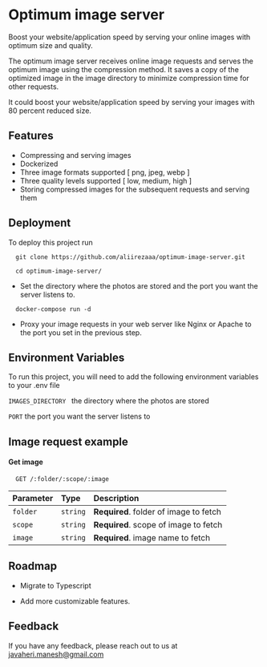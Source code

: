
# Optimum image server

Boost your website/application speed by serving your online images with optimum size and quality.

The optimum image server receives online image requests and serves the optimum image using the compression method.
It saves a copy of the optimized image in the image directory to minimize compression time for other requests.

It could boost your website/application speed by serving your images with 80 percent reduced size.
## Features

- Compressing and serving images  
- Dockerized
- Three image formats supported  [ png, jpeg, webp ]
- Three quality levels supported [ low, medium, high ]
- Storing compressed images for the subsequent requests and serving them


## Deployment

To deploy this project run

```
  git clone https://github.com/aliirezaaa/optimum-image-server.git
```
```
  cd optimum-image-server/
```
* Set the directory where the photos are stored and the port you want the server listens to.

```
  docker-compose run -d
```
* Proxy your image requests in your web server like Nginx or Apache to the port you set in the previous step.
## Environment Variables

To run this project, you will need to add the following environment variables to your .env file

`IMAGES_DIRECTORY ` the directory where the photos are stored

`PORT` the port you want the server listens to


## Image request example


#### Get image

```http
  GET /:folder/:scope/:image
```

| Parameter | Type     | Description                       |
| :-------- | :------- | :-------------------------------- |
| `folder`      | `string` | **Required**. folder of image to fetch |
| `scope`      | `string` | **Required**. scope of image to fetch |
| `image`      | `string` | **Required**. image name to fetch |




## Roadmap

- Migrate to Typescript

- Add more customizable features.


## Feedback

If you have any feedback, please reach out to us at javaheri.manesh@gmail.com

